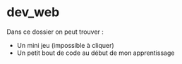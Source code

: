 # dev_web

Dans ce dossier on peut trouver : 
- Un mini jeu (impossible à cliquer)
- Un petit bout de code au début de mon apprentissage
